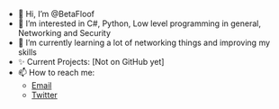 - 👋 Hi, I’m @BetaFloof
- 👀 I’m interested in C#, Python, Low level programming in general, Networking and Security
- 🌱 I’m currently learning a lot of networking things and improving my skills
- ✨ Current Projects: [Not on GitHub yet]
- 📫 How to reach me:
  - [Email](mailto:betafloof@gmail.com)
  - [Twitter](https://twitter.com/BetaFloof_)
